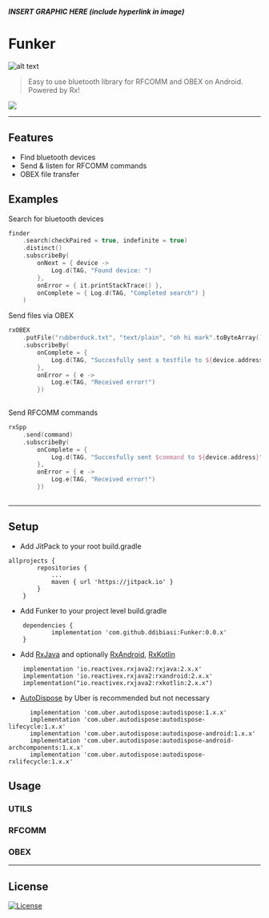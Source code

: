 ***INSERT GRAPHIC HERE (include hyperlink in image)***
# Funker

![alt text](https://www.dibiasi.nl/img/funker.png "Funker")

> Easy to use bluetooth library for RFCOMM and OBEX on Android. Powered by Rx!


[![](https://jitpack.io/v/ddibiasi/Funker.svg)](https://jitpack.io/#ddibiasi/Funker)


---

## Features
- Find bluetooth devices
- Send & listen for RFCOMM commands
- OBEX file transfer

## Examples

Search for bluetooth devices
```kotlin
finder
    .search(checkPaired = true, indefinite = true)
    .distinct()
    .subscribeBy(
        onNext = { device ->
            Log.d(TAG, "Found device: ")
        },
        onError = { it.printStackTrace() },
        onComplete = { Log.d(TAG, "Completed search") }
    )
```

Send files via OBEX
```kotlin
rxOBEX
    .putFile("rubberduck.txt", "text/plain", "oh hi mark".toByteArray(), "test")
    .subscribeBy(
        onComplete = {
            Log.d(TAG, "Succesfully sent a testfile to ${device.address}")
        },
        onError = { e ->
            Log.e(TAG, "Received error!")
        })
    
```

Send RFCOMM commands
```kotlin
rxSpp
    .send(command)
    .subscribeBy(
        onComplete = {
            Log.d(TAG, "Succesfully sent $command to ${device.address}")
        },
        onError = { e ->
            Log.e(TAG, "Received error!")
        })
        
```

---

## Setup

- Add JitPack to your root build.gradle

```
allprojects {
 		repositories {
 			...
 			maven { url 'https://jitpack.io' }
 		}
 	}
```
- Add Funker to your project level build.gradle
```
	dependencies {
	        implementation 'com.github.ddibiasi:Funker:0.0.x'
	}
```

- Add [RxJava](https://github.com/ReactiveX/RxJava) and optionally [RxAndroid](https://github.com/ReactiveX/RxAndroid), [RxKotlin](https://github.com/ReactiveX/RxKotlin)
```
    implementation 'io.reactivex.rxjava2:rxjava:2.x.x'
    implementation 'io.reactivex.rxjava2:rxandroid:2.x.x'
    implementation("io.reactivex.rxjava2:rxkotlin:2.x.x")
```

- [AutoDispose](https://github.com/uber/AutoDispose) by Uber is recommended but not necessary
```
      implementation 'com.uber.autodispose:autodispose:1.x.x'
      implementation 'com.uber.autodispose:autodispose-lifecycle:1.x.x'
      implementation 'com.uber.autodispose:autodispose-android:1.x.x'
      implementation 'com.uber.autodispose:autodispose-android-archcomponents:1.x.x'
      implementation 'com.uber.autodispose:autodispose-rxlifecycle:1.x.x'
```


## Usage
### UTILS

### RFCOMM

### OBEX

---

## License

[![License](http://img.shields.io/:license-mit-blue.svg?style=flat-square)](http://badges.mit-license.org)